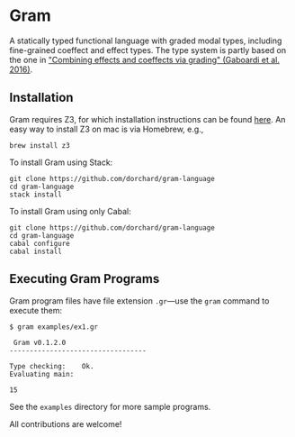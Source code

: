 # Gram
A statically typed functional language with graded modal types, including fine-grained coeffect and effect types.
The type system is partly based on the one in ["Combining effects and coeffects via grading" (Gaboardi et al. 2016)](https://www.cs.kent.ac.uk/people/staff/dao7/publ/combining-effects-and-coeffects-icfp16.pdf).

## Installation

Gram requires Z3, for which installation instructions can be found [here](https://github.com/Z3Prover/z3). An easy way to install Z3 on mac is via Homebrew, e.g.,

    brew install z3
    
To install Gram using Stack:

    git clone https://github.com/dorchard/gram-language
    cd gram-language
    stack install

To install Gram using only Cabal:

    git clone https://github.com/dorchard/gram-language
    cd gram-language
    cabal configure
    cabal install

## Executing Gram Programs

Gram program files have file extension `.gr`—use the `gram` command to execute them:

    $ gram examples/ex1.gr

     Gram v0.1.2.0
    ----------------------------------

    Type checking:    Ok.
    Evaluating main:

    15

See the `examples` directory for more sample programs.

All contributions are welcome!
